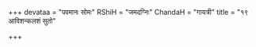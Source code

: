 +++
devataa = "पवमानः सोमः"
RShiH = "जमदग्निः"
ChandaH = "गायत्री"
title = "१९ आविशन्कलशं सुतो"

+++

